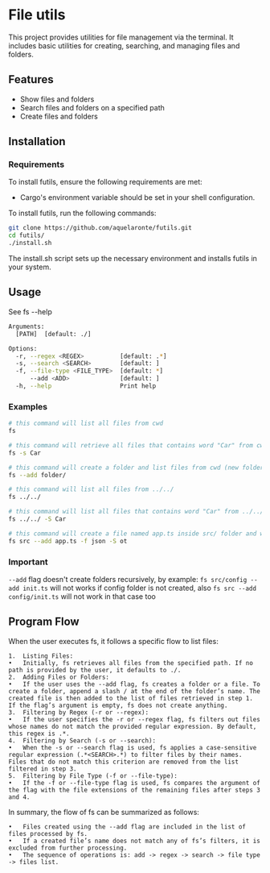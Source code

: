 # File utils

This project provides utilities for file management via the terminal. It includes basic utilities for creating, searching, and managing files and folders.

## Features
- Show files and folders
- Search files and folders on a specified path
- Create files and folders

## Installation
### Requirements
To install futils, ensure the following requirements are met:
- Cargo's environment variable should be set in your shell configuration.

To install futils, run the following commands:
```bash
git clone https://github.com/aquelaronte/futils.git
cd futils/
./install.sh
```
The install.sh script sets up the necessary environment and installs futils in your system.

## Usage
See fs --help
```bash
Arguments:
  [PATH]  [default: ./]

Options:
  -r, --regex <REGEX>          [default: .*]
  -s, --search <SEARCH>        [default: ]
  -f, --file-type <FILE_TYPE>  [default: *]
      --add <ADD>              [default: ]
  -h, --help                   Print help
```

### Examples
```bash
# this command will list all files from cwd
fs

# this command will retrieve all files that contains word "Car" from cwd (examples: Cargo.toml, rawCar.js, wildCards/)
fs -s Car

# this command will create a folder and list files from cwd (new folder or included)
fs --add folder/

# this command will list all files from ../../
fs ../../

# this command will list all files that contains word "Car" from ../../
fs ../../ -S Car

# this command will create a file named app.ts inside src/ folder and will list all json files from src/ folder that containts "ot" on its name (example: notes.json, root.json)
fs src --add app.ts -f json -S ot
```

### Important
`--add` flag doesn't create folders recursively, by example: `fs src/config --add init.ts` will not works if config folder is not created, also `fs src --add config/init.ts` will not work in that case too

## Program Flow

When the user executes fs, it follows a specific flow to list files:

	1.	Listing Files:
	•	Initially, fs retrieves all files from the specified path. If no path is provided by the user, it defaults to ./.
	2.	Adding Files or Folders:
	•	If the user uses the --add flag, fs creates a folder or a file. To create a folder, append a slash / at the end of the folder’s name. The created file is then added to the list of files retrieved in step 1. If the flag’s argument is empty, fs does not create anything.
	3.	Filtering by Regex (-r or --regex):
	•	If the user specifies the -r or --regex flag, fs filters out files whose names do not match the provided regular expression. By default, this regex is .*.
	4.	Filtering by Search (-s or --search):
	•	When the -s or --search flag is used, fs applies a case-sensitive regular expression (.*<SEARCH>.*) to filter files by their names. Files that do not match this criterion are removed from the list filtered in step 3.
	5.	Filtering by File Type (-f or --file-type):
	•	If the -f or --file-type flag is used, fs compares the argument of the flag with the file extensions of the remaining files after steps 3 and 4.

In summary, the flow of fs can be summarized as follows:

	•	Files created using the --add flag are included in the list of files processed by fs.
	•	If a created file’s name does not match any of fs’s filters, it is excluded from further processing.
	•	The sequence of operations is: add -> regex -> search -> file type -> files list.
